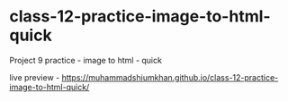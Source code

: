 # class-12-practice-image-to-html-quick

Project 9 practice - image to html - quick    

live preview - https://muhammadshiumkhan.github.io/class-12-practice-image-to-html-quick/
